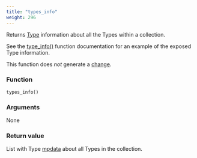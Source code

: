 ```yaml
---
title: "types_info"
weight: 296
---
```


Returns [Type](../../overview/type) information about all the Types within a collection.

See the [type_info()](../type_info) function documentation for an example of the exposed Type information.

This function does *not* generate a [change](../../overview/changes).

### Function

`types_info()`

### Arguments

None

### Return value

List with Type [mpdata](../../data-types/mpdata) about all Types in the collection.
